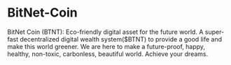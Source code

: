# BitNet-Coin
BitNet Coin (BTNT): Eco-friendly digital asset for the future world. A super-fast decentralized digital wealth system($BTNT) to provide a good life and make this world greener. We are here to make a future-proof, happy, healthy, non-toxic, carbonless, beautiful world. Achieve your dreams.
